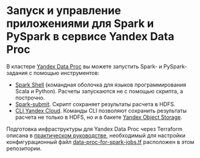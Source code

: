 # Запуск и управление приложениями для Spark и PySpark в сервисе Yandex Data Proc

В кластере [Yandex Data Proc](https://yandex.cloud/ru/docs/data-proc) вы можете запустить Spark- и PySpark-задания с помощью инструментов:

* [Spark Shell](https://spark.apache.org/docs/latest/quick-start) (командная оболочка для языков программирования Scala и Python). Расчеты запускаются не с помощью скрипта, а построчно.
* [Spark-submit](https://spark.apache.org/docs/latest/submitting-applications.html#submitting-applications). Скрипт сохраняет результаты расчета в HDFS.
* [CLI Yandex Cloud](https://yandex.cloud/ru/docs/cli/). Команды CLI позволяют сохранить результаты расчета не только в HDFS, но и в бакете [Yandex Object Storage](https://yandex.cloud/ru/docs/storage).

Подготовка инфраструктуры для Yandex Data Proc через Terraform описана в [практическом руководстве](https://yandex.cloud/ru/docs/data-proc/tutorials/run-spark-job), необходимый для настройки конфигурационный файл [data-proc-for-spark-jobs.tf](mmy-to-mgp.tf) расположен в этом репозитории.
